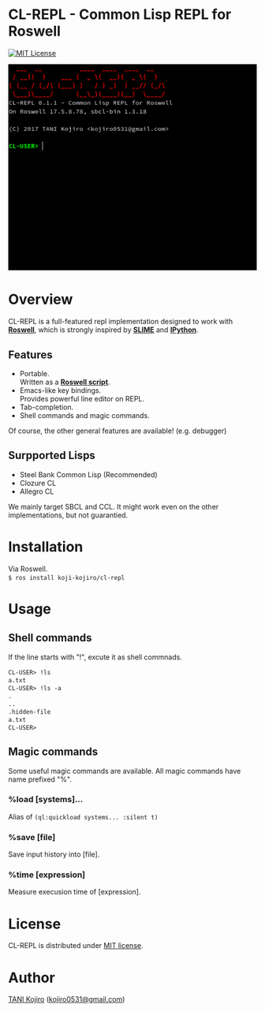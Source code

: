 # CL-REPL - Common Lisp REPL for Roswell

[![MIT License](http://img.shields.io/badge/license-MIT-blue.svg?style=flat)](LICENSE)<br>

<p align="center">
  <img src="image/cl-repl.gif">
</p>

# Overview

CL-REPL is a full-featured repl implementation designed to work with **[Roswell](https://github.com/roswell/roswell/)**, which is strongly inspired by **[SLIME](https://github.com/slime/slime)** and **[IPython](https://github.com/ipython/ipython)**.

## Features

- Portable.<br>
  Written as a **[Roswell script](https://github.com/roswell/roswell/wiki/2.-Roswell-as-a-Scripting-Environment)**.
- Emacs-like key bindings.<br>
  Provides powerful line editor on REPL.
- Tab-completion.
- Shell commands and magic commands.

Of course, the other general features are available! (e.g. debugger)

## Surpported Lisps

- Steel Bank Common Lisp (Recommended)
- Clozure CL
- Allegro CL

We mainly target SBCL and CCL. It might work even on the other implementations, but not guarantied.

# Installation

Via Roswell.<br>
`$ ros install koji-kojiro/cl-repl`

# Usage

## Shell commands

If the line starts with "!", excute it as shell commnads.

```
CL-USER> !ls
a.txt
CL-USER> !ls -a
.
..
.hidden-file
a.txt
CL-USER>
```

## Magic commands

Some useful magic commands are available. All magic commands have name prefixed "%".

### %load [systems]...

Alias of `(ql:quickload systems... :silent t)`

### %save [file]

Save input history into [file].

### %time [expression]

Measure execusion time of [expression].

# License

CL-REPL is distributed under [MIT license](LICENSE).

# Author

[TANI Kojiro](https://github.com/koji-kojiro) (kojiro0531@gmail.com)
